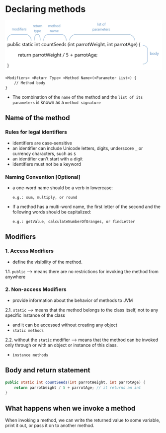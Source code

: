 # Declaring methods

![syntax_of_method.png](pics%2Fsyntax_of_method.png)
```
<Modifiers> <Return Type> <Method Name>(<Parameter List>) {
    // Method body
}
```

* The combination of the `name` of the method and the `list of its parameters` is known as a `method signature`

## Name of the method

### Rules for legal identifiers

* identifiers are case-sensitive
* an identifier can include Unicode letters, digits, underscore `_` or currency characters, such as `$`
* an identifier can't start with a digit 
* identifiers must not be a keyword

### Naming Convention [Optional]

* a one-word name should be a verb in lowercase: 
    ```
    e.g.: sum, multiply, or round
    ```
* If a method has a multi-word name, the first letter of the second and the following words should be capitalized:
    ```
    e.g.: getValue, calculateNumberOfOranges, or findLetter
    ```
## Modifiers

### 1. Access Modifiers
* define the visibility of the method.

1.1. `public` --> means there are no restrictions for invoking the method from anywhere

### 2. Non-access Modifiers
* provide information about the behavior of methods to JVM

2.1. `static` --> means that the method belongs to the class itself, not to any specific instance of the class
* and it can be accessed without creating any object 
* `static methods`

2.2. without the `static` modifier --> means that the method can be invoked only through or with an object 
or instance of this class. 
* `instance methods`

## Body and return statement

```java
public static int countSeeds(int parrotWeight, int parrotAge) {
    return parrotWeight / 5 + parrotAge; // it returns an int
}
```

## What happens when we invoke a method
When invoking a method, we can write the returned value to some variable, print it out, or pass it on to another method.